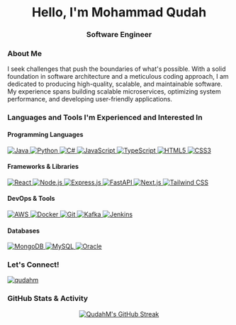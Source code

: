 <h1 align="center">Hello, I'm Mohammad Qudah</h1>
<h3 align="center">Software Engineer </h3>

<h3>About Me</h3>
I seek challenges that push the boundaries of what's possible. With a solid foundation in software architecture and a meticulous coding approach, I am dedicated to producing high-quality, scalable, and maintainable software. My experience spans building scalable microservices, optimizing system performance, and developing user-friendly applications.</p>

<h3 align="left">Languages and Tools I'm Experienced and Interested In</h3>

<h4><b>Programming Languages</b></h4>
<p align="left">
  <a href="https://www.java.com" target="_blank" title="Java">
    <img src="https://img.shields.io/badge/Java-ED8B00?style=for-the-badge&logo=java&logoColor=white" alt="Java" />
  </a>
  <a href="https://www.python.org" target="_blank" title="Python">
    <img src="https://img.shields.io/badge/Python-3776AB?style=for-the-badge&logo=python&logoColor=white" alt="Python" />
  </a>
  <a href="https://www.w3schools.com/cs/" target="_blank" title="C#">
    <img src="https://img.shields.io/badge/C%23-239120?style=for-the-badge&logo=c-sharp&logoColor=white" alt="C#" />
  </a>
  <a href="https://developer.mozilla.org/en-US/docs/Web/JavaScript" target="_blank" title="JavaScript">
    <img src="https://img.shields.io/badge/JavaScript-F7DF1E?style=for-the-badge&logo=javascript&logoColor=black" alt="JavaScript" />
  </a>
  <a href="https://www.typescriptlang.org/" target="_blank" title="TypeScript">
    <img src="https://img.shields.io/badge/TypeScript-007ACC?style=for-the-badge&logo=typescript&logoColor=white" alt="TypeScript" />
  </a>
  <a href="https://www.w3.org/html/" target="_blank" title="HTML5">
    <img src="https://img.shields.io/badge/HTML5-E34F26?style=for-the-badge&logo=html5&logoColor=white" alt="HTML5" />
  </a>
  <a href="https://www.w3schools.com/css/" target="_blank" title="CSS3">
    <img src="https://img.shields.io/badge/CSS3-1572B6?style=for-the-badge&logo=css3&logoColor=white" alt="CSS3" />
  </a>
</p>

<h4><b>Frameworks & Libraries</b></h4>
<p align="left">
  <a href="https://reactjs.org/" target="_blank" title="React">
    <img src="https://img.shields.io/badge/React-20232A?style=for-the-badge&logo=react&logoColor=61DAFB" alt="React" />
  </a>
  <a href="https://nodejs.org" target="_blank" title="Node.js">
    <img src="https://img.shields.io/badge/Node.js-339933?style=for-the-badge&logo=node.js&logoColor=white" alt="Node.js" />
  </a>
  <a href="https://expressjs.com/" target="_blank" title="Express.js">
    <img src="https://img.shields.io/badge/Express.js-000000?style=for-the-badge&logo=express&logoColor=white" alt="Express.js" />
   </a>
  <a href="https://fastapi.tiangolo.com/" target="_blank" title="FastAPI">
    <img src="https://img.shields.io/badge/FastAPI-009688?style=for-the-badge&logo=fastapi&logoColor=white" alt="FastAPI" />
  </a>
  <a href="https://nextjs.org/" target="_blank" title="Next.js">
    <img src="https://img.shields.io/badge/Next.js-000000?style=for-the-badge&logo=next.js&logoColor=white" alt="Next.js" />
  </a>
  <a href="https://tailwindcss.com/" target="_blank" title="Tailwind CSS">
    <img src="https://img.shields.io/badge/Tailwind%20CSS-06B6D4?style=for-the-badge&logo=tailwind-css&logoColor=white" alt="Tailwind CSS" />
  </a>
</p>

<h4><b>DevOps & Tools</b></h4>
<p align="left">
  <a href="https://aws.amazon.com/" target="_blank" title="AWS">
    <img src="https://img.shields.io/badge/AWS-FF9900?style=for-the-badge&logo=amazonaws&logoColor=white" alt="AWS" />
  </a>
  <a href="https://www.docker.com/" target="_blank" title="Docker">
    <img src="https://img.shields.io/badge/Docker-2496ED?style=for-the-badge&logo=docker&logoColor=white" alt="Docker" />
  </a>
  <a href="https://git-scm.com/" target="_blank" title="Git">
    <img src="https://img.shields.io/badge/Git-F05032?style=for-the-badge&logo=git&logoColor=white" alt="Git" />
  </a>
  <a href="https://kafka.apache.org/" target="_blank" title="Kafka">
    <img src="https://img.shields.io/badge/Apache%20Kafka-231F20?style=for-the-badge&logo=apache-kafka&logoColor=white" alt="Kafka" />
  </a>
  <a href="https://www.jenkins.io/" target="_blank" title="Jenkins">
    <img src="https://img.shields.io/badge/Jenkins-D24939?style=for-the-badge&logo=jenkins&logoColor=white" alt="Jenkins" />
  </a>
</p>

<h4><b>Databases</b></h4>
<p align="left">
  <a href="https://www.mongodb.com/" target="_blank" title="MongoDB">
    <img src="https://img.shields.io/badge/MongoDB-47A248?style=for-the-badge&logo=mongodb&logoColor=white" alt="MongoDB" />
  </a>
  <a href="https://www.mysql.com/" target="_blank" title="MySQL">
    <img src="https://img.shields.io/badge/MySQL-4479A1?style=for-the-badge&logo=mysql&logoColor=white" alt="MySQL" />
  </a>
  <a href="https://www.oracle.com/" target="_blank" title="Oracle">
    <img src="https://img.shields.io/badge/Oracle-F80000?style=for-the-badge&logo=oracle&logoColor=white" alt="Oracle" />
  </a>
</p>

<h3>Let's Connect!</h3>
<a href="https://linkedin.com/in/qudahm" target="blank">
  <img src="https://img.shields.io/badge/linkedin-0077B5?style=for-the-badge&logo=linkedin&logoColor=white" alt="qudahm" />
</a>

<h3>GitHub Stats & Activity</h3>

<p align="center">
  <a href="https://github.com/QudahM">
    <img src="https://github-readme-streak-stats.herokuapp.com/?user=QudahM&theme=dark&hide_border=true" alt="QudahM's GitHub Streak" />
  </a>
</p>
